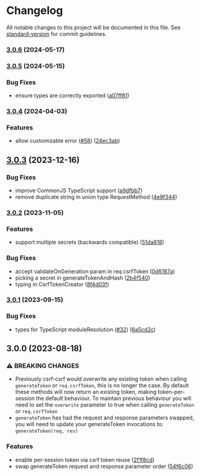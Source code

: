 # Changelog

All notable changes to this project will be documented in this file. See [standard-version](https://github.com/conventional-changelog/standard-version) for commit guidelines.

### [3.0.6](https://github.com/Psifi-Solutions/csrf-csrf/compare/v3.0.5...v3.0.6) (2024-05-17)

### [3.0.5](https://github.com/Psifi-Solutions/csrf-csrf/compare/v3.0.4...v3.0.5) (2024-05-15)


### Bug Fixes

* ensure types are correctly exported ([a07ff81](https://github.com/Psifi-Solutions/csrf-csrf/commit/a07ff815724811ae8530886d5d947b2e8112e60c))

### [3.0.4](https://github.com/Psifi-Solutions/csrf-csrf/compare/v3.0.3...v3.0.4) (2024-04-03)


### Features

* allow customizable error ([#58](https://github.com/Psifi-Solutions/csrf-csrf/issues/58)) ([24ec3ab](https://github.com/Psifi-Solutions/csrf-csrf/commit/24ec3abba4911c91b2c37b6ea42acbca10d5d9f6))

## [3.0.3](https://github.com/Psifi-Solutions/csrf-csrf/compare/v3.0.1...v3.0.3) (2023-12-16)


### Bug Fixes

* improve CommonJS TypeScript support ([a9dfbb7](https://github.com/Psifi-Solutions/csrf-csrf/commit/a9dfbb7dd85cafebac68827d9d93a4996163356f))
* remove duplicate string in union type RequestMethod ([4e9f344](https://github.com/Psifi-Solutions/csrf-csrf/commit/4e9f344ea288beaa278c7121248a297bac6ac2a3))

### [3.0.2](https://github.com/Psifi-Solutions/csrf-csrf/compare/v3.0.1...v3.0.2) (2023-11-05)


### Features

* support multiple secrets (backwards compatible) ([51da818](https://github.com/Psifi-Solutions/csrf-csrf/commit/51da818ef1dfb729b894457e4316e028df0b380f))


### Bug Fixes

* accept validateOnGeneration param in req.csrfToken ([0d6187a](https://github.com/Psifi-Solutions/csrf-csrf/commit/0d6187a9c31ea13b73127774ae6f01bd96baf3dc))
* picking a secret in generateTokenAndHash ([2b4f540](https://github.com/Psifi-Solutions/csrf-csrf/commit/2b4f540bb93e92440a91cc2c53265e96c84a23c1))
* typing in CsrfTokenCreator ([8f4d03f](https://github.com/Psifi-Solutions/csrf-csrf/commit/8f4d03f24adb9f13135c9b847bd87eceb08da1d0))

### [3.0.1](https://github.com/Psifi-Solutions/csrf-csrf/compare/v3.0.0...v3.0.1) (2023-09-15)

### Bug Fixes

- types for TypeScript moduleResolution ([#32](https://github.com/Psifi-Solutions/csrf-csrf/issues/32)) ([6a5cd2c](https://github.com/Psifi-Solutions/csrf-csrf/commit/6a5cd2c43e4940577856cc08a565da79c4e1348b))

## 3.0.0 (2023-08-18)

### ⚠ BREAKING CHANGES

- Previously csrf-csrf would overwrite any existing token when calling `generateToken` or `req.csrfToken`, this is no longer the case. By default these methods will now return an existing token, making token-per-session the default behaviour. To maintain previous behaviour you will need to set the `overwrite` parameter to true when calling `generateToken` or `req.csrfToken`
- `generateToken` has had the request and response parameters swapped, you will need to update your generateToken invocations to: `generateToken(req, res)`

### Features

- enable per-session token via csrf token reuse ([2f1f8cd](https://github.com/Psifi-Solutions/csrf-csrf/commit/2f1f8cd68e9d74cca38b16f75c4f37c4047d8270))
- swap generateToken request and response parameter order ([54f6c06](https://github.com/Psifi-Solutions/csrf-csrf/commit/54f6c06b975f2c1e32c6c48edaa5bc194b4d6f91))
